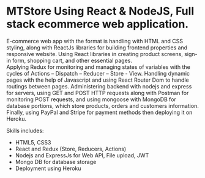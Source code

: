# MTStore Using React & NodeJS, Full stack ecommerce web application.
E-commerce web app with the format is handling with HTML and CSS styling, along with ReactJs libraries for building frontend properties and responsive website. Using React libraries in creating product screens, sign-in form, shopping cart, and other essential pages.  
Applying Redux for monitoring and managing states of variables with the cycles of Actions – Dispatch – Reducer – Store - View. Handling dynamic pages with the help of Javascript and using React Router Dom to handle routings between pages. 
Administering backend with nodejs and express for servers, using GET and POST HTTP requests along with Postman for monitoring POST requests, and using mongoose with MongoDB for database portions, which store products, orders and customers information. 
Finally, using PayPal and Stripe for payment methods then deploying it on Heroku.

Skills includes:
- HTML5, CSS3
- React and Redux (Store, Reducers, Actions)
- Nodejs and ExpressJs for Web API, File upload, JWT
- Mongo DB for database storage
- Deployment using Heroku

